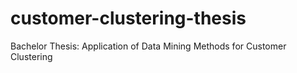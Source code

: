 # customer-clustering-thesis
Bachelor Thesis: Application of Data Mining Methods for Customer Clustering
